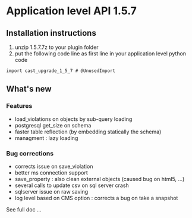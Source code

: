 # Application level API 1.5.7

## Installation instructions


1. unzip 1.5.7.7z to your plugin folder
2. put the following code line as first line in your application level python code

`import cast_upgrade_1_5_7 # @UnusedImport`


## What's new

### Features

- load_violations on objects by sub-query loading
- postgresql get_size on schema
- faster table reflection (by embedding statically the schema)
- managment : lazy loading

### Bug corrections

- corrects issue on save_violation
- better ms connection support
- save_property : also clean external objects (caused bug on html5, ...)
- several calls to update csv on sql server crash
- sqlserver issue on raw saving
- log level based on CMS option : corrects a bug on take a snapshot

See full doc ...

